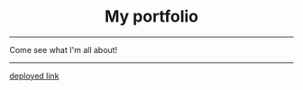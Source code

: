 <h1 align="center">
  My portfolio
</h1>

---

Come see what I'm all about!

---
[deployed link](https://kind-mud-0ce5a3a10.2.azurestaticapps.net/#)

